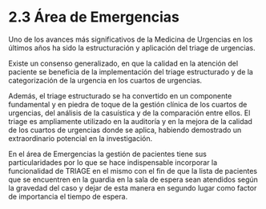 # 2.3 Área de Emergencias

Uno de los avances más significativos de la Medicina de Urgencias en los últimos años ha sido la estructuración y aplicación del triage de urgencias.

Existe un consenso generalizado, en que la calidad en la atención del paciente se beneficia de la implementación del triage estructurado y de la categorización de la urgencia en los cuartos de urgencias.

Además, el triage estructurado se ha convertido en un componente fundamental y en piedra de toque de la gestión clínica de los cuartos de urgencias, del análisis de la casuística y de la comparación entre ellos. El triage es ampliamente utilizado en la auditoría y en la mejora de la calidad de los cuartos de urgencias donde se aplica, habiendo demostrado un extraordinario potencial en la investigación.

En el área de Emergencias la gestión de pacientes tiene sus particularidades por lo que se hace indispensable incorporar la funcionalidad de TRIAGE en el mismo con el fin de que la lista de pacientes que se encuentren en la guardia en la sala de espera sean atendidos según la gravedad del caso y dejar de esta manera en segundo lugar como factor de importancia el tiempo de espera.
